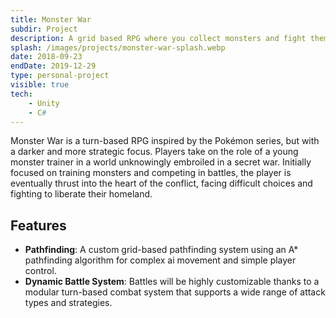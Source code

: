 ```yaml
---
title: Monster War
subdir: Project
description: A grid based RPG where you collect monsters and fight them.
splash: /images/projects/monster-war-splash.webp
date: 2018-09-23
endDate: 2019-12-29
type: personal-project
visible: true
tech:
    - Unity
    - C#
---
```


Monster War is a turn-based RPG inspired by the Pokémon series, but with a darker and more strategic focus. Players take on the role of a young monster trainer in a world unknowingly embroiled in a secret war. Initially focused on training monsters and competing in battles, the player is eventually thrust into the heart of the conflict, facing difficult choices and fighting to liberate their homeland.

## Features

- **Pathfinding**: A custom grid-based pathfinding system using an A\* pathfinding algorithm for complex ai movement and simple player control.
- **Dynamic Battle System**: Battles will be highly customizable thanks to a modular turn-based combat system that supports a wide range of attack types and strategies.
